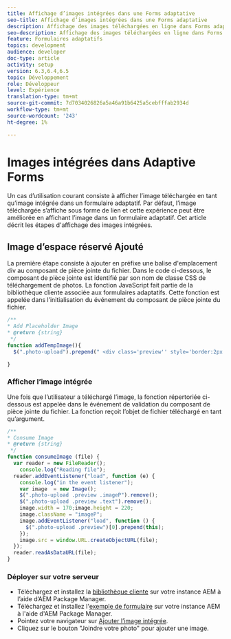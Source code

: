```yaml
---
title: Affichage d’images intégrées dans une Forms adaptative
seo-title: Affichage d’images intégrées dans une Forms adaptative
description: Affichage des images téléchargées en ligne dans Forms adaptatif
seo-description: Affichage des images téléchargées en ligne dans Forms adaptatif
feature: Formulaires adaptatifs
topics: development
audience: developer
doc-type: article
activity: setup
version: 6.3,6.4,6.5
topic: Développement
role: Développeur
level: Expérience
translation-type: tm+mt
source-git-commit: 7d7034026826a5a46a91b6425a5cebfffab2934d
workflow-type: tm+mt
source-wordcount: '243'
ht-degree: 1%

---
```



# Images intégrées dans Adaptive Forms

Un cas d’utilisation courant consiste à afficher l’image téléchargée en tant qu’image intégrée dans un formulaire adaptatif. Par défaut, l’image téléchargée s’affiche sous forme de lien et cette expérience peut être améliorée en affichant l’image dans un formulaire adaptatif. Cet article décrit les étapes d&#39;affichage des images intégrées.

## Image d’espace réservé Ajouté

La première étape consiste à ajouter en préfixe une balise d&#39;emplacement div au composant de pièce jointe du fichier. Dans le code ci-dessous, le composant de pièce jointe est identifié par son nom de classe CSS de téléchargement de photos. La fonction JavaScript fait partie de la bibliothèque cliente associée aux formulaires adaptatifs. Cette fonction est appelée dans l’initialisation du événement du composant de pièce jointe du fichier.

```javascript
/**
* Add Placeholder Image
* @return {string} 
 */
function addTempImage(){
  $(".photo-upload").prepend(" <div class='preview'' style='border:2px solid;height:225px;width:175px;text-align:center'><br><br><div class='text'>3.5mm * 4.5mm<br>2Mb max<br>Min 600dpi</div></div><br>");

}
```

### Afficher l’image intégrée

Une fois que l’utilisateur a téléchargé l’image, la fonction répertoriée ci-dessous est appelée dans le événement de validation du composant de pièce jointe du fichier. La fonction reçoit l’objet de fichier téléchargé en tant qu’argument.

```javascript
/**
* Consume Image
* @return {string} 
 */
function consumeImage (file) {
  var reader = new FileReader();
    console.log("Reading file");
  reader.addEventListener("load", function (e) {
    console.log("in the event listener");
    var image  = new Image();
    $(".photo-upload .preview .imageP").remove();
    $(".photo-upload .preview .text").remove();
    image.width = 170;image.height = 220;
    image.className = "imageP";
    image.addEventListener("load", function () {
      $(".photo-upload .preview")[0].prepend(this);
    });
    image.src = window.URL.createObjectURL(file);
  });
  reader.readAsDataURL(file); 
}
```

### Déployer sur votre serveur

* Téléchargez et installez la [bibliothèque cliente](assets/inline-image-client-library.zip) sur votre instance AEM à l’aide d’AEM Package Manager.
* Téléchargez et installez l&#39;[exemple de formulaire](assets/inline-image-af.zip) sur votre instance AEM à l&#39;aide d&#39;AEM Package Manager.
* Pointez votre navigateur sur [Ajouter l’image intégrée](http://localhost:4502/content/dam/formsanddocuments/addinlineimage/jcr:content?wcmmode=disabled).
* Cliquez sur le bouton &quot;Joindre votre photo&quot; pour ajouter une image.